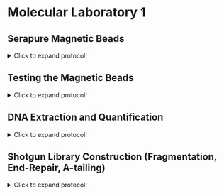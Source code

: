 # Molecular Laboratory 1

## Serapure Magnetic Beads

<details>
  <summary>Click to expand protocol!</summary>

  >Magnetic Beads are valuable for extracting genomic DNA, removing small unwanted nucleic acids (e.g. primers, adapaters), and size selection. Modified from B. Faircloth and T. Glenn protocol (UCLA, 2011). Original protocol by Rohland and Reich [2012](https://www.ncbi.nlm.nih.gov/pmc/articles/PMC3337438/).

**Materials**

* Sera-Mag Speedbeads
* PEG-8000
* 0.5 M EDTA, pH 8.0
* 1.0 M Tris, pH 8.0
* Tween 20
* 5 M NaCl
* Nuclease-free water
* Magnetic tube rack
* One 1.5 mL microcentifuge tube
* Two 50 mL conical (falcon) tubes

**Protocol**
1. In a 50 mL conical (falcon) tube using sterile solutions prepare the TE Buffer 
      * 500 uL 1 M Tris
      * 100 uL 0.5 M EDTA
      * Fill the tube up to the 50 mL line with nuclease-free water
>This will create 50 mL of TE Buffer (10 mM Tris-HCL, 1 mM EDTA)

2. Mix Sera-Mag Speedbeads thoroughly and transfer 1 mL to an empty 1.5 mL microcentrifuge tube. 

3. Place the 1.5 mL tube with Speebeads on the magnetic rack until beads are drawn to magnet (~5 minutes)

4. Remove supernatent with a P1000 pipetter and discard. Remove any remaining supernatent with a P100 or P200 pipetter. 

5. Add 1 mL of TE Buffer to the beads, remove from magnet, vortex (mix), and then return to the magenet rack. Allow beads to be drawn to magnent (~5 minutes).

6. Remove supernatent with a P1000 pipetter and discard. Remove any remaining supernatent with a P100 or P200 pipetter. 

7. Add 1 mL of TE Buffer to the beads, remove from magnet, vortex (mix), and then return to the magenet rack. Allow beads to be drawn to magnent (~5 minutes).

8. Remove supernatent with a P1000 pipetter and discard. Remove any remaining supernatent with a P100 or P200 pipetter. 

9. Add 1 mL of TE Buffer to the beads, remove from magnet, vortex (mix), and then place in a normal tube rack.
>This will clean and prepare the beads for incorporation into the final solution

10. Add 9 g PEG-8000 to a new, sterile 50 mL conical tube.

11. Add 10 mL 5 M NaCl to the conical tube.

12. Add 500 uL 1 M Tris-HCL to conical tube.

13. Add 100 uL 0.5 M EDTA to conical tube. 

14. Fill the tube up to ~49 mL with nuclease-free water. 

15. Place conical tube on a mixer (or mix by hand) for 3-5 minutes until the PEG-8000 goes into solution. 

16. Add 17.5 uL Tween 20 to conical and gently mix. 
>This will prepare the final solution for the beads.

17. Add the 1 mL Speedbead + TE buffer solution into the 50 mL conical tube. 

18. Fill conical tube up to the 50 mL mark with nuclease-free water (if necessary). Gently mix until entire solution is brown. 
>This is the final bead mixture for DNA extraction, cleaning, and size selection.

19. Wrap the 50 mL conical tube in aluminium foil to protect it from light. Store at 4 C. 

20. Aliquot the mixture into multiple 1.5 mL microcentrifuge tubes for convenient use and contamination avoidance. 
   
</details>

## Testing the Magnetic Beads

<details>
  <summary>Click to expand protocol!</summary>

> Before we use any of our precious samples, we want to be confident that the magenetic bead solution works. In this section of the lab we will explore how to test the bead mixture you made at the start of the lab. 

**Materials**

* Agarose
* 1X TAE Buffer
* 100% Ethanol
* Nuclease-free water
* Scale
* Microwave
* DNA Ladder (for testing beads)
* Magnetic rack
  
**Protocol**
1. First, prepare a 1% TAE gel for electrophoresis. 
  
</details>

## DNA Extraction and Quantification

<details>
  <summary>Click to expand protocol!</summary>

>Here we will use Magnetic Beads to extract DNA and then quantify DNA extracts using both Qubit flourometry and gel electrophoresis.
  
</details>

## Shotgun Library Construction (Fragmentation, End-Repair, A-tailing)

<details>
  <summary>Click to expand protocol!</summary>

>Here we will build an NGS library of genomic double-stranded DNA (dsDNA) for six samples using starting amounts of 500 ng dsDNA.
  
</details>
